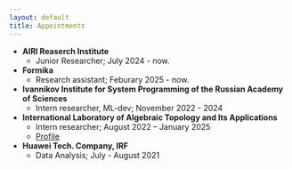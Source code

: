 ```yaml
---
layout: default
title: Appointments
---
```



- **AIRI Reaserch Institute**
  - Junior Researcher; July 2024 - now. 
- **Formika**
  - Research assistant; Feburary 2025 - now.
- **Ivannikov Institute for System Programming of the Russian Academy of Sciences**
  - Intern researcher, ML-dev; November 2022 - 2024
- **International Laboratory of Algebraic Topology and Its Applications**
  - Intern researcher; August 2022 – January 2025
  - [Profile](https://www.hse.ru/staff/trahmatullaev)
- **Huawei Tech. Company, IRF**
  - Data Analysis; July - August 2021
